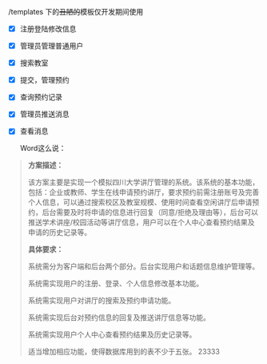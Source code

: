/templates 下的~~丑陋的~~模板仅开发期间使用

- [x] 注册登陆修改信息

- [x] 管理员管理普通用户

- [x] 搜索教室

- [x] 提交，管理预约

- [x] 查询预约记录

- [x] 管理员推送消息

- [x] 查看消息

  Word这么说：

> **方案描述：**
>
> 该方案主要是实现一个模拟四川大学讲厅管理的系统。该系统的基本功能，包括：企业或教师、学生在线申请预约讲厅，要求预约前需注册账号及完善个人信息，可以通过搜索校区及教室规模、使用时间查看空闲讲厅后申请预约，后台需要及时将申请的信息进行回复（同意/拒绝及理由等），后台可以推送学术讲座/校园活动等讲厅信息，用户可以在个人中心查看预约结果及申请的历史记录等。
>
>  
>
> **具体要求：**
>
> 系统需分为客户端和后台两个部分。后台实现用户和话题信息维护管理等。
>
> 系统需实现用户的注册、登录、个人信息修改基本功能。
>
> 系统需实现用户对讲厅的搜索及预约申请功能。
>
> 系统需实现后台对预约信息的回复及推送讲厅信息等功能。
>
> 系统需实现用户个人中心查看预约结果及历史记录等。
>
> 适当增加相应功能，使得数据库用到的表不少于五张。
23333
